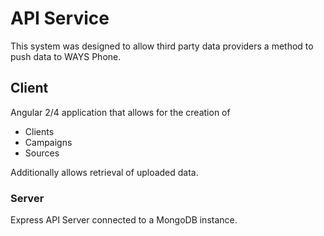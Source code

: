 # API Service

This system was designed to allow third party data providers a method to push data to WAYS Phone. 

## Client

Angular 2/4 application that allows for the creation of 

- Clients
- Campaigns
- Sources

Additionally allows retrieval of uploaded data. 

### Server

Express API Server connected to a MongoDB instance.  